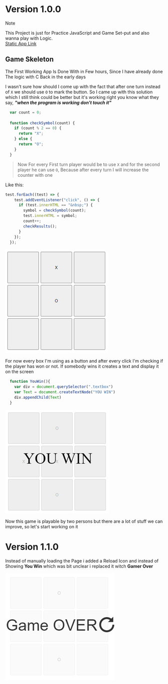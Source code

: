 # Version 1.0.0

>[!Note]
>This Project is just for Practice JavaScript and Game Set-put and also wanna play with Logic.<br>
>[Static App Link](https://beautiful-lollipop-2f84ff.netlify.app/)


## Game Skeleton 
The First Working App Is Done With in Few hours, Since I have already done The logic with C Back in the early days

I wasn't sure how should I come up with the fact that after one turn instead of `X` we should use `O` to mark the button. So I came up with this solution which I still think could be better but it's working right you know what they say, ***"when the program is working don't touch it"***

```js
  var count = 0;

  function checkSymbol(count) {
    if (count % 2 == 0) {
      return "X";
    } else {
      return "O";
    }
  }
```

>Now For every First turn player would be to use `X` and for the second player he can use `O`, Because after every turn I will increase the counter with one<br>

Like this:
```js
test.forEach((test) => {
    test.addEventListener("click", () => {
      if (test.innerHTML == "&nbsp;") {
        symbol = checkSymbol(count);
        test.innerHTML = symbol;
        count++;
        checkResults();
      }
    });
  });
```
![X and O](/static_App/images/V1.0.0_XandO.png)

For now every box I'm using as a button and after every click I'm checking if the player has won or not. 
If somebody wins it creates a text and display it on the screen
```js
  function YouWin(){
    var div = document.querySelector(".textbox")
    var Text = document.createTextNode("YOU WIN")
    div.appendChild(Text)
  }
```

![V1.0.0_YouWin](/static_App/images/V1.0.0_YouWin.png)

Now this game is playable by two persons but there are a lot of stuff we can improve, so let's start working on it


# Version 1.1.0

Instead of manually loading the Page i added a Reload Icon and instead of Showing **You Win** which was bit unclear i replaced it witch **Gamer Over**

![Game Over](/static_App/images/V1.1.0_GameOver.png)